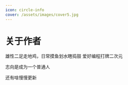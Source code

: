 ```yaml
---
icon: circle-info
cover: /assets/images/cover5.jpg
---
```


# 关于作者

雄性二足走地鸡，日常摸鱼划水瞎捣鼓
爱好编程打牌二次元

志向是成为一个普通人

还有啥慢慢更新
